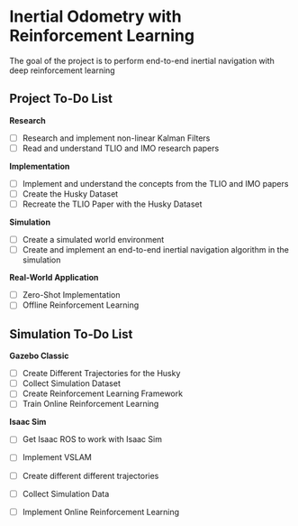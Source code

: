 # Inertial Odometry with Reinforcement Learning

The goal of the project is to perform end-to-end inertial navigation with deep reinforcement learning

## Project To-Do List

**Research**
- [ ] Research and implement non-linear Kalman Filters
- [ ] Read and understand TLIO and IMO research papers 

**Implementation**
- [ ] Implement and understand the concepts from the TLIO and IMO papers
- [ ] Create the Husky Dataset
- [ ] Recreate the TLIO Paper with the Husky Dataset

**Simulation**
- [ ] Create a simulated world environment
- [ ] Create and implement an end-to-end inertial navigation algorithm in the simulation

**Real-World Application**
- [ ] Zero-Shot Implementation
- [ ] Offline Reinforcement Learning

## Simulation To-Do List

**Gazebo Classic**
- [ ] Create Different Trajectories for the Husky
- [ ] Collect Simulation Dataset
- [ ] Create Reinforcement Learning Framework
- [ ] Train Online Reinforcement Learning

**Isaac Sim**
- [ ] Get Isaac ROS to work with Isaac Sim
- [ ] Implement VSLAM
- [ ] Create different different trajectories
- [ ] Collect Simulation Data
- [ ] Implement Online Reinforcement Learning





